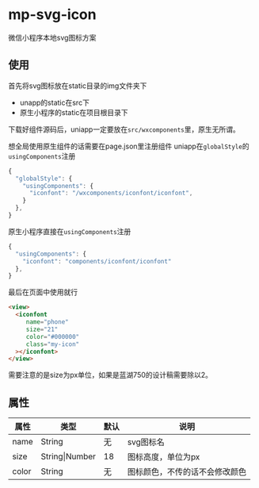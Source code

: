 # mp-svg-icon

微信小程序本地svg图标方案

## 使用

首先将svg图标放在static目录的img文件夹下

- unapp的static在src下
- 原生小程序的static在项目根目录下

下载好组件源码后，uniapp一定要放在`src/wxcomponents`里，原生无所谓。

想全局使用原生组件的话需要在page.json里注册组件
uniapp在`globalStyle`的`usingComponents`注册

```javascript
{
  "globalStyle": {
    "usingComponents": {
      "iconfont": "/wxcomponents/iconfont/iconfont",
    }
  },
}
```

原生小程序直接在`usingComponents`注册

```javascript
{
  "usingComponents": {
    "iconfont": "components/iconfont/iconfont"
  },
}

```

最后在页面中使用就行

```html
<view>
  <iconfont
     name="phone"
     size="21"
     color="#000000"
     class="my-icon"
  ></iconfont>
</view>
```

需要注意的是size为px单位，如果是蓝湖750的设计稿需要除以2。

## 属性

|  属性   |  类型  | 默认  | 说明  |
|  ----  | ---- | ---- | ---- |
| name  | String | 无 | svg图标名  |
| size  | String\|Number |18| 图标高度，单位为px  |
|color|String|无|图标颜色，不传的话不会修改颜色|

